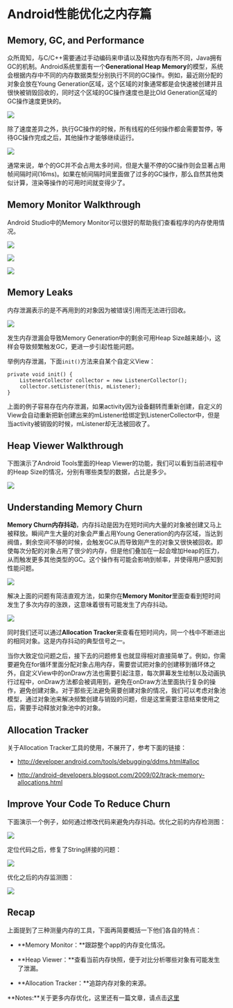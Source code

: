# Android性能优化之内存篇

## Memory, GC, and Performance

众所周知，与C/C++需要通过手动编码来申请以及释放内存有所不同，Java拥有GC的机制。Android系统里面有一个**Generational Heap Memory**的模型，系统会根据内存中不同的内存数据类型分别执行不同的GC操作。例如，最近刚分配的对象会放在Young Generation区域，这个区域的对象通常都是会快速被创建并且很快被销毁回收的，同时这个区域的GC操作速度也是比Old Generation区域的GC操作速度更快的。

![](http://onmer39jj.bkt.clouddn.com/image/memory_mode_generation.png)

除了速度差异之外，执行GC操作的时候，所有线程的任何操作都会需要暂停，等待GC操作完成之后，其他操作才能够继续运行。

![](http://onmer39jj.bkt.clouddn.com/image/gc_event_thread_stop.png)

通常来说，单个的GC并不会占用太多时间，但是大量不停的GC操作则会显著占用帧间隔时间(16ms)。如果在帧间隔时间里面做了过多的GC操作，那么自然其他类似计算，渲染等操作的可用时间就变得少了。

## Memory Monitor Walkthrough

Android Studio中的Memory Monitor可以很好的帮助我们查看程序的内存使用情况。

![](http://onmer39jj.bkt.clouddn.com/image/memory_monitor_overview.png)

![](http://onmer39jj.bkt.clouddn.com/image/memory_monitor_free_allocation.png)

![](http://onmer39jj.bkt.clouddn.com/image/memory_monitor_gc_event.png)

## Memory Leaks

内存泄漏表示的是不再用到的对象因为被错误引用而无法进行回收。

![](http://onmer39jj.bkt.clouddn.com/image/android_perf_memory_leak.png)

发生内存泄漏会导致Memory Generation中的剩余可用Heap Size越来越小，这样会导致频繁触发GC，更进一步引起性能问题。

举例内存泄漏，下面`init()`方法来自某个自定义View：

```
private void init() {
	ListenerCollector collector = new ListenerCollector();
	collector.setListener(this, mListener);
}
```

上面的例子容易存在内存泄漏，如果activity因为设备翻转而重新创建，自定义的View会自动重新把新创建出来的mListener给绑定到ListenerCollector中，但是当activity被销毁的时候，mListener却无法被回收了。

## Heap Viewer Walkthrough

下图演示了Android Tools里面的Heap Viewer的功能，我们可以看到当前进程中的Heap Size的情况，分别有哪些类型的数据，占比是多少。

![](http://onmer39jj.bkt.clouddn.com/image/android_perf_memory_heap_viewer.png)

## Understanding Memory Churn

**Memory Churn内存抖动**，内存抖动是因为在短时间内大量的对象被创建又马上被释放。瞬间产生大量的对象会严重占用Young Generation的内存区域，当达到阀值，剩余空间不够的时候，会触发GC从而导致刚产生的对象又很快被回收。即使每次分配的对象占用了很少的内存，但是他们叠加在一起会增加Heap的压力，从而触发更多其他类型的GC。这个操作有可能会影响到帧率，并使得用户感知到性能问题。

![](http://onmer39jj.bkt.clouddn.com/image/gc_overtime.png)

解决上面的问题有简洁直观方法，如果你在**Memory Monitor**里面查看到短时间发生了多次内存的涨跌，这意味着很有可能发生了内存抖动。

![](http://onmer39jj.bkt.clouddn.com/image/memory_monitor_gc.png)

同时我们还可以通过**Allocation Tracker**来查看在短时间内，同一个栈中不断进出的相同对象。这是内存抖动的典型信号之一。

当你大致定位问题之后，接下去的问题修复也就显得相对直接简单了。例如，你需要避免在for循环里面分配对象占用内存，需要尝试把对象的创建移到循环体之外，自定义View中的onDraw方法也需要引起注意，每次屏幕发生绘制以及动画执行过程中，onDraw方法都会被调用到，避免在onDraw方法里面执行复杂的操作，避免创建对象。对于那些无法避免需要创建对象的情况，我们可以考虑对象池模型，通过对象池来解决频繁创建与销毁的问题，但是这里需要注意结束使用之后，需要手动释放对象池中的对象。

## Allocation Tracker

关于Allocation Tracker工具的使用，不展开了，参考下面的链接：

- http://developer.android.com/tools/debugging/ddms.html#alloc

- http://android-developers.blogspot.com/2009/02/track-memory-allocations.html

## Improve Your Code To Reduce Churn

下面演示一个例子，如何通过修改代码来避免内存抖动。优化之前的内存检测图：

![](http://onmer39jj.bkt.clouddn.com/image/android_perf_memory_churn_1.png)

定位代码之后，修复了String拼接的问题：

![](http://onmer39jj.bkt.clouddn.com/image/android_perf_memory_churn_code.png)

优化之后的内存监测图：

![](http://onmer39jj.bkt.clouddn.com/image/android_perf_memory_churn_2.png)

## Recap

上面提到了三种测量内存的工具，下面再简要概括一下他们各自的特点：

- **Memory Monitor：**跟踪整个app的内存变化情况。

- **Heap Viewer：**查看当前内存快照，便于对比分析哪些对象有可能发生了泄漏。

- **Allocation Tracker：**追踪内存对象的来源。

**Notes:**关于更多内存优化，这里还有一篇文章，请点击[这里](http://hukai.me/android-training-managing_your_app_memory/)